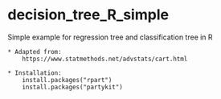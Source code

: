 # decision_tree_R_simple

Simple example for regression tree and classification tree in R

    * Adapted from:
        https://www.statmethods.net/advstats/cart.html

    * Installation:
        install.packages("rpart")
        install.packages("partykit")


